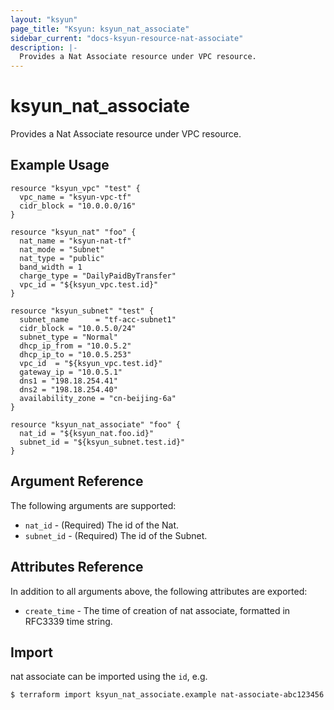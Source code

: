 ```yaml
---
layout: "ksyun"
page_title: "Ksyun: ksyun_nat_associate"
sidebar_current: "docs-ksyun-resource-nat-associate"
description: |-
  Provides a Nat Associate resource under VPC resource.
---
```


# ksyun_nat_associate

Provides a Nat Associate resource under VPC resource.

## Example Usage

```hcl
resource "ksyun_vpc" "test" {
  vpc_name = "ksyun-vpc-tf"
  cidr_block = "10.0.0.0/16"
}

resource "ksyun_nat" "foo" {
  nat_name = "ksyun-nat-tf"
  nat_mode = "Subnet"
  nat_type = "public"
  band_width = 1
  charge_type = "DailyPaidByTransfer"
  vpc_id = "${ksyun_vpc.test.id}"
}

resource "ksyun_subnet" "test" {
  subnet_name      = "tf-acc-subnet1"
  cidr_block = "10.0.5.0/24"
  subnet_type = "Normal"
  dhcp_ip_from = "10.0.5.2"
  dhcp_ip_to = "10.0.5.253"
  vpc_id  = "${ksyun_vpc.test.id}"
  gateway_ip = "10.0.5.1"
  dns1 = "198.18.254.41"
  dns2 = "198.18.254.40"
  availability_zone = "cn-beijing-6a"
}

resource "ksyun_nat_associate" "foo" {
  nat_id = "${ksyun_nat.foo.id}"
  subnet_id = "${ksyun_subnet.test.id}"
}
```

## Argument Reference

The following arguments are supported:

* `nat_id` - (Required) The id of the Nat.
* `subnet_id` - (Required) The id of the Subnet.

## Attributes Reference

In addition to all arguments above, the following attributes are exported:

* `create_time` - The time of creation of nat associate, formatted in RFC3339 time string.

## Import

nat associate can be imported using the `id`, e.g.

```
$ terraform import ksyun_nat_associate.example nat-associate-abc123456
```